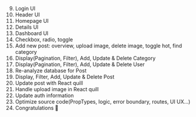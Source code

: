 <!-- 1. Cài đặt Project Boilerplate Monkey Blogging -->
<!-- 2. Thiết lập Firebase -->
<!-- 3. Thiết lập Routes -->
<!-- 4. Viết auth-context để lưu trữ thông tin User -->
<!-- 5. Code trang SignUp - UI -->
<!-- 6. Code trang SignUp - React hook form -->
<!-- 7. Code trang SignUp - Authentication với Firebase -->
<!-- 8. Sử dụng PropTypes và comment params cho component -->

9. Login UI
10. Header UI
11. Homepage UI
12. Details UI
13. Dashboard UI
14. Checkbox, radio, toggle
15. Add new post: overview, upload image, delete image, toggle hot, find category
16. Display(Pagination, Filter), Add, Update & Delete Category
17. Display(Pagination, Filter), Add, Update & Delete User
18. Re-analyze database for Post
19. Display, Filter, Add, Update & Delete Post
20. Update post with React quill
21. Handle upload image in React quill
22. Update auth information
23. Optimize source code(PropTypes, logic, error boundary, routes, UI UX...)
24. Congratulations 🎉

<!-- Challenges
- Update profile
- Author Page
- PropTypes
- Error boundary
- UI UX
  -->
